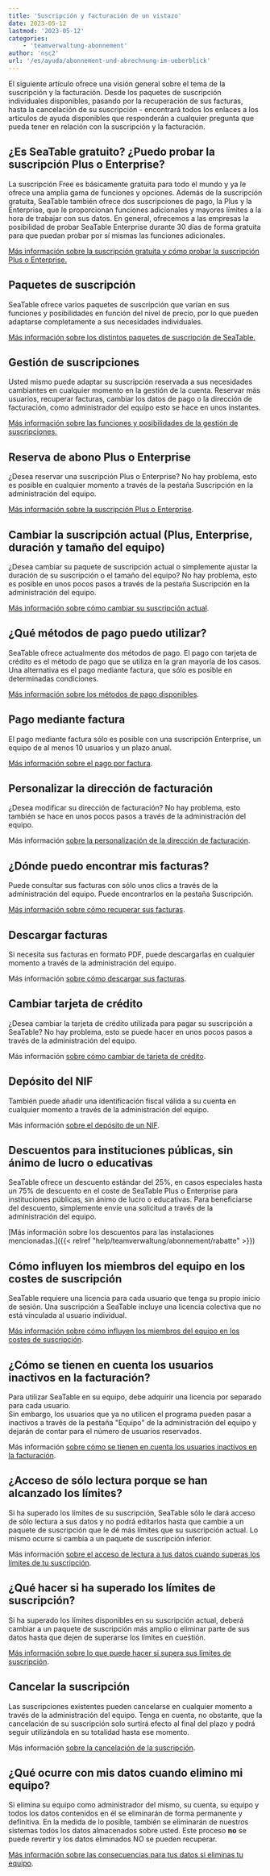 ```yaml
---
title: 'Suscripción y facturación de un vistazo'
date: 2023-05-12
lastmod: '2023-05-12'
categories:
    - 'teamverwaltung-abonnement'
author: 'nsc2'
url: '/es/ayuda/abonnement-und-abrechnung-im-ueberblick'
---
```


El siguiente artículo ofrece una visión general sobre el tema de la suscripción y la facturación. Desde los paquetes de suscripción individuales disponibles, pasando por la recuperación de sus facturas, hasta la cancelación de su suscripción - encontrará todos los enlaces a los artículos de ayuda disponibles que responderán a cualquier pregunta que pueda tener en relación con la suscripción y la facturación.

## ¿Es SeaTable gratuito? ¿Puedo probar la suscripción Plus o Enterprise?

La suscripción Free es básicamente gratuita para todo el mundo y ya le ofrece una amplia gama de funciones y opciones. Además de la suscripción gratuita, SeaTable también ofrece dos suscripciones de pago, la Plus y la Enterprise, que le proporcionan funciones adicionales y mayores límites a la hora de trabajar con sus datos. En general, ofrecemos a las empresas la posibilidad de probar SeaTable Enterprise durante 30 días de forma gratuita para que puedan probar por sí mismas las funciones adicionales.

[Más información sobre la suscripción gratuita y cómo probar la suscripción Plus o Enterprise.](https://seatable.io/es/docs/abo-abrechnung/ist-seatable-kostenlos-kann-ich-das-plus-oder-enterprise-abo-testen/)

## Paquetes de suscripción

SeaTable ofrece varios paquetes de suscripción que varían en sus funciones y posibilidades en función del nivel de precio, por lo que pueden adaptarse completamente a sus necesidades individuales.

[Más información sobre los distintos paquetes de suscripción de SeaTable.](https://seatable.io/es/docs/abo-abrechnung/abo-pakete/)

## Gestión de suscripciones

Usted mismo puede adaptar su suscripción reservada a sus necesidades cambiantes en cualquier momento en la gestión de la cuenta. Reservar más usuarios, recuperar facturas, cambiar los datos de pago o la dirección de facturación, como administrador del equipo esto se hace en unos instantes.

[Más información sobre las funciones y posibilidades de la gestión de suscripciones.](https://seatable.io/es/docs/abo-abrechnung/abonnement-verwaltung/)

## Reserva de abono Plus o Enterprise

¿Desea reservar una suscripción Plus o Enterprise? No hay problema, esto es posible en cualquier momento a través de la pestaña Suscripción en la administración del equipo.

[Más información sobre la suscripción Plus o Enterprise](https://seatable.io/es/docs/abo-abrechnung/plus-oder-enterprise-abonnement-buchen/).

## Cambiar la suscripción actual (Plus, Enterprise, duración y tamaño del equipo)

¿Desea cambiar su paquete de suscripción actual o simplemente ajustar la duración de su suscripción o el tamaño del equipo? No hay problema, esto es posible en unos pocos pasos a través de la pestaña Suscripción en la administración del equipo.

[Más información sobre cómo cambiar su suscripción actual](https://seatable.io/es/docs/abo-abrechnung/aktuelles-abo-aendern-paket-laufzeit-und-teamgroesse-anpassen/).

## ¿Qué métodos de pago puedo utilizar?

SeaTable ofrece actualmente dos métodos de pago. El pago con tarjeta de crédito es el método de pago que se utiliza en la gran mayoría de los casos. Una alternativa es el pago mediante factura, que sólo es posible en determinadas condiciones.

[Más información sobre los métodos de pago disponibles](https://seatable.io/es/docs/abo-abrechnung/zahlungsmethoden-seatable/).

## Pago mediante factura

El pago mediante factura sólo es posible con una suscripción Enterprise, un equipo de al menos 10 usuarios y un plazo anual.

[Más información sobre el pago por factura](https://seatable.io/es/docs/abo-abrechnung/bezahlung-per-rechnung/).

## Personalizar la dirección de facturación

¿Desea modificar su dirección de facturación? No hay problema, esto también se hace en unos pocos pasos a través de la administración del equipo.

Más información [sobre la personalización de la dirección de facturación](https://seatable.io/es/docs/abo-abrechnung/rechnungsadresse-anpassen/).

## ¿Dónde puedo encontrar mis facturas?

Puede consultar sus facturas con sólo unos clics a través de la administración del equipo. Puede encontrarlos en la pestaña Suscripción.

[Más información sobre cómo recuperar sus facturas](https://seatable.io/es/docs/abo-abrechnung/wo-finde-ich-meine-rechnungen/).

## Descargar facturas

Si necesita sus facturas en formato PDF, puede descargarlas en cualquier momento a través de la administración del equipo.

Más información [sobre cómo descargar sus facturas](https://seatable.io/es/docs/abo-abrechnung/wo-finde-ich-meine-rechnungen/).

## Cambiar tarjeta de crédito

¿Desea cambiar la tarjeta de crédito utilizada para pagar su suscripción a SeaTable? No hay problema, esto se puede hacer en unos pocos pasos a través de la administración del equipo.

Más información [sobre cómo cambiar de tarjeta de crédito](https://seatable.io/es/docs/abo-abrechnung/aendern-der-kreditkarte/).

## Depósito del NIF

También puede añadir una identificación fiscal válida a su cuenta en cualquier momento a través de la administración del equipo.

Más información [sobre el depósito de un NIF](https://seatable.io/es/docs/abo-abrechnung/hinterlegen-der-steuer-id/).

## Descuentos para instituciones públicas, sin ánimo de lucro o educativas

SeaTable ofrece un descuento estándar del 25%, en casos especiales hasta un 75% de descuento en el coste de SeaTable Plus o Enterprise para instituciones públicas, sin ánimo de lucro o educativas. Para beneficiarse del descuento, simplemente envíe una solicitud a través de la administración del equipo.

[Más información sobre los descuentos para las instalaciones mencionadas.]({{< relref "help/teamverwaltung/abonnement/rabatte" >}})

## Cómo influyen los miembros del equipo en los costes de suscripción

SeaTable requiere una licencia para cada usuario que tenga su propio inicio de sesión. Una suscripción a SeaTable incluye una licencia colectiva que no está vinculada al usuario individual.

[Más información sobre cómo influyen los miembros del equipo en los costes de suscripción](https://seatable.io/es/docs/abo-abrechnung/wie-teammitglieder-die-abonnementkosten-beeinflussen/).

## ¿Cómo se tienen en cuenta los usuarios inactivos en la facturación?

Para utilizar SeaTable en su equipo, debe adquirir una licencia por separado para cada usuario.  
Sin embargo, los usuarios que ya no utilicen el programa pueden pasar a inactivos a través de la pestaña "Equipo" de la administración del equipo y dejarán de contar para el número de usuarios reservados.

Más información [sobre cómo se tienen en cuenta los usuarios inactivos en la facturación](https://seatable.io/es/docs/abo-abrechnung/wie-werden-inaktive-user-bei-der-abrechnung-beruecksichtigt/).

## ¿Acceso de sólo lectura porque se han alcanzado los límites?

Si ha superado los límites de su suscripción, SeaTable sólo le dará acceso de sólo lectura a sus datos y no podrá editarlos hasta que cambie a un paquete de suscripción que le dé más límites que su suscripción actual. Lo mismo ocurre si cambia a un paquete de suscripción inferior.

Más información [sobre el acceso de lectura a tus datos cuando superas los límites de tu suscripción](https://seatable.io/es/docs/abo-abrechnung/was-tun-wenn-man-die-abo-limits-ueberschritten-hat/).

## ¿Qué hacer si ha superado los límites de suscripción?

Si ha superado los límites disponibles en su suscripción actual, deberá cambiar a un paquete de suscripción más amplio o eliminar parte de sus datos hasta que dejen de superarse los límites en cuestión.

[Más información sobre lo que puede hacer si supera sus límites de suscripción](https://seatable.io/es/docs/abo-abrechnung/was-tun-wenn-man-die-abo-limits-ueberschritten-hat/).

## Cancelar la suscripción

Las suscripciones existentes pueden cancelarse en cualquier momento a través de la administración del equipo. Tenga en cuenta, no obstante, que la cancelación de su suscripción solo surtirá efecto al final del plazo y podrá seguir utilizándola en su totalidad hasta ese momento.

Más información [sobre la cancelación de la suscripción](https://seatable.io/es/docs/abo-abrechnung/das-abo-kuendigen/).

## ¿Qué ocurre con mis datos cuando elimino mi equipo?

Si elimina su equipo como administrador del mismo, su cuenta, su equipo y todos los datos contenidos en él se eliminarán de forma permanente y definitiva. En la medida de lo posible, también se eliminarán de nuestros sistemas todos los datos almacenados sobre usted. Este proceso **no** se puede revertir y los datos eliminados NO se pueden recuperar.

[Más información sobre las consecuencias para tus datos si eliminas tu equipo](https://seatable.io/es/docs/teamverwaltung/das-komplette-team-loeschen/).
